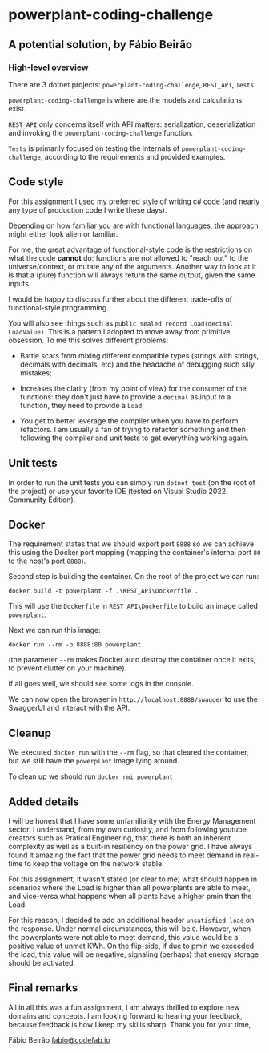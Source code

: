 # powerplant-coding-challenge

## A potential solution, by Fábio Beirão

### High-level overview

There are 3 dotnet projects: `powerplant-coding-challenge`, `REST_API`, `Tests`

`powerplant-coding-challenge` is where are the models and calculations exist.

`REST_API` only concerns itself with API matters: serialization, deserialization and invoking the `powerplant-coding-challenge` function.

`Tests` is primarily focused on testing the internals of `powerplant-coding-challenge`, according to the requirements and provided examples.

## Code style

For this assignment I used my preferred style of writing c# code (and nearly any type of production code I write these days).

Depending on how familiar you are with functional languages, the approach might either look alien or familiar.

For me, the great advantage of functional-style code is the restrictions on what the code **cannot** do: functions are not allowed to "reach out" to the universe/context,
or mutate any of the arguments. Another way to look at it is that a (pure) function will always return the same output, given the same inputs.

I would be happy to discuss further about the different trade-offs of functional-style programming.

You will also see things such as `public sealed record Load(decimal LoadValue)`. This is a pattern I adopted to move away from primitive obsession. To me this solves different problems:

* Battle scars from mixing different compatible types (strings with strings, decimals with decimals, etc) and the headache of debugging such silly mistakes;

* Increases the clarity (from my point of view) for the consumer of the functions: they don't just have to provide a `decimal` as input to a function, they need to provide a `Load`;

* You get to better leverage the compiler when you have to perform refactors. I am usually a fan of trying to refactor something and then following the compiler and unit tests to get everything working again.

## Unit tests

In order to run the unit tests you can simply run `dotnet test` (on the root of the project) or use your favorite IDE (tested on Visual Studio 2022 Community Edition).


## Docker

The requirement states that we should export port `8888` so we can achieve this using the Docker port mapping (mapping the container's internal port `80` to the host's port `8888`).

Second step is building the container. On the root of the project we can run:

```
docker build -t powerplant -f .\REST_API\Dockerfile .
```

This will use the `Dockerfile` in `REST_API\Dockerfile` to build an image called `powerplant`.

Next we can run this image:

```
docker run --rm -p 8888:80 powerplant
```

(the parameter `--rm` makes Docker auto destroy the container once it exits, to prevent clutter on your machine).

If all goes well, we should see some logs in the console.

We can now open the browser in `http://localhost:8888/swagger` to use the SwaggerUI and interact with the API.

## Cleanup

We executed `docker run` with the `--rm` flag, so that cleared the container, but we still have the `powerplant` image lying around.

To clean up we should run `docker rmi powerplant`

## Added details

I will be honest that I have some unfamiliarity with the Energy Management sector. I understand, from my own curiosity, and from following youtube
creators such as Pratical Engineering, that there is both an inherent complexity as well as a built-in resiliency on the power grid. I have always
found it amazing the fact that the power grid needs to meet demand in real-time to keep the voltage on the network stable.

For this assignment, it wasn't stated (or clear to me) what should happen in scenarios where the Load is higher than all powerplants are able to meet,
and vice-versa what happens when all plants have a higher pmin than the Load.

For this reason, I decided to add an additional header `unsatisfied-load` on the response. Under normal circumstances, this will be `0`. However,
when the powerplants were not able to meet demand, this value would be a positive value of unmet KWh. On the flip-side, if due to pmin we exceeded the
load, this value will be negative, signaling (perhaps) that energy storage should be activated.

## Final remarks

All in all this was a fun assignment, I am always thrilled to explore new domains and concepts. I am looking forward to hearing your feedback,
because feedback is how I keep my skills sharp. 
Thank you for your time,

Fábio Beirão
fabio@codefab.io